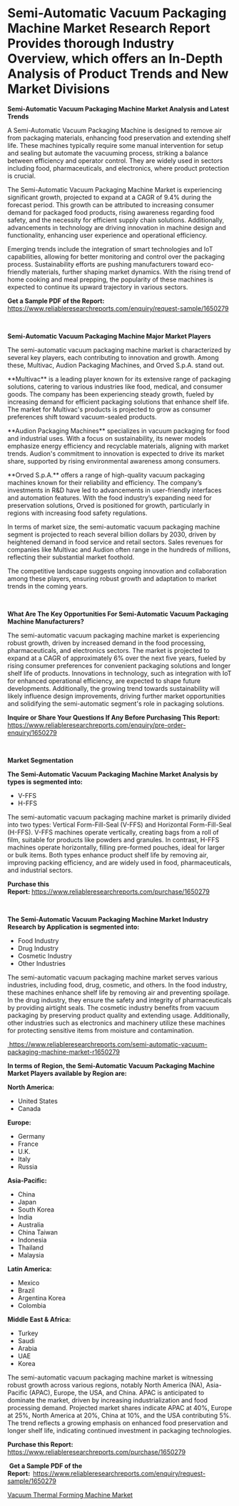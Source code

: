 <p><h1>Semi-Automatic Vacuum Packaging Machine Market Research Report Provides thorough Industry Overview, which offers an In-Depth Analysis of Product Trends and New Market Divisions</h1></p><p><strong>Semi-Automatic Vacuum Packaging Machine Market Analysis and Latest Trends</strong></p>
<p><p>A Semi-Automatic Vacuum Packaging Machine is designed to remove air from packaging materials, enhancing food preservation and extending shelf life. These machines typically require some manual intervention for setup and sealing but automate the vacuuming process, striking a balance between efficiency and operator control. They are widely used in sectors including food, pharmaceuticals, and electronics, where product protection is crucial.</p><p>The Semi-Automatic Vacuum Packaging Machine Market is experiencing significant growth, projected to expand at a CAGR of 9.4% during the forecast period. This growth can be attributed to increasing consumer demand for packaged food products, rising awareness regarding food safety, and the necessity for efficient supply chain solutions. Additionally, advancements in technology are driving innovation in machine design and functionality, enhancing user experience and operational efficiency. </p><p>Emerging trends include the integration of smart technologies and IoT capabilities, allowing for better monitoring and control over the packaging process. Sustainability efforts are pushing manufacturers toward eco-friendly materials, further shaping market dynamics. With the rising trend of home cooking and meal prepping, the popularity of these machines is expected to continue its upward trajectory in various sectors.</p></p>
<p><strong>Get a Sample PDF of the Report:&nbsp;</strong> <a href="https://www.reliableresearchreports.com/enquiry/request-sample/1650279?utm_campaign=2657&utm_medium=2&utm_source=Github&utm_content=ia&utm_term=24032025&utm_id=semi-automatic-vacuum-packaging-machine">https://www.reliableresearchreports.com/enquiry/request-sample/1650279</a></p>
<p>&nbsp;</p>
<p><strong>Semi-Automatic Vacuum Packaging Machine Major Market Players</strong></p>
<p><p>The semi-automatic vacuum packaging machine market is characterized by several key players, each contributing to innovation and growth. Among these, Multivac, Audion Packaging Machines, and Orved S.p.A. stand out.</p><p>**Multivac** is a leading player known for its extensive range of packaging solutions, catering to various industries like food, medical, and consumer goods. The company has been experiencing steady growth, fueled by increasing demand for efficient packaging solutions that enhance shelf life. The market for Multivac's products is projected to grow as consumer preferences shift toward vacuum-sealed products.</p><p>**Audion Packaging Machines** specializes in vacuum packaging for food and industrial uses. With a focus on sustainability, its newer models emphasize energy efficiency and recyclable materials, aligning with market trends. Audion's commitment to innovation is expected to drive its market share, supported by rising environmental awareness among consumers.</p><p>**Orved S.p.A.** offers a range of high-quality vacuum packaging machines known for their reliability and efficiency. The company’s investments in R&D have led to advancements in user-friendly interfaces and automation features. With the food industry’s expanding need for preservation solutions, Orved is positioned for growth, particularly in regions with increasing food safety regulations.</p><p>In terms of market size, the semi-automatic vacuum packaging machine segment is projected to reach several billion dollars by 2030, driven by heightened demand in food service and retail sectors. Sales revenues for companies like Multivac and Audion often range in the hundreds of millions, reflecting their substantial market foothold.</p><p>The competitive landscape suggests ongoing innovation and collaboration among these players, ensuring robust growth and adaptation to market trends in the coming years.</p></p>
<p>&nbsp;</p>
<p><strong>What Are The Key Opportunities For Semi-Automatic Vacuum Packaging Machine Manufacturers?</strong></p>
<p><p>The semi-automatic vacuum packaging machine market is experiencing robust growth, driven by increased demand in the food processing, pharmaceuticals, and electronics sectors. The market is projected to expand at a CAGR of approximately 6% over the next five years, fueled by rising consumer preferences for convenient packaging solutions and longer shelf life of products. Innovations in technology, such as integration with IoT for enhanced operational efficiency, are expected to shape future developments. Additionally, the growing trend towards sustainability will likely influence design improvements, driving further market opportunities and solidifying the semi-automatic segment's role in packaging solutions.</p></p>
<p><strong>Inquire or Share Your Questions If Any Before Purchasing This Report:</strong> <a href="https://www.reliableresearchreports.com/enquiry/pre-order-enquiry/1650279?utm_campaign=2657&utm_medium=2&utm_source=Github&utm_content=ia&utm_term=24032025&utm_id=semi-automatic-vacuum-packaging-machine">https://www.reliableresearchreports.com/enquiry/pre-order-enquiry/1650279</a></p>
<p>&nbsp;</p>
<p><strong>Market Segmentation</strong></p>
<p><strong>The Semi-Automatic Vacuum Packaging Machine Market Analysis by types is segmented into:</strong></p>
<p><ul><li>V-FFS</li><li>H-FFS</li></ul></p>
<p><p>The semi-automatic vacuum packaging machine market is primarily divided into two types: Vertical Form-Fill-Seal (V-FFS) and Horizontal Form-Fill-Seal (H-FFS). V-FFS machines operate vertically, creating bags from a roll of film, suitable for products like powders and granules. In contrast, H-FFS machines operate horizontally, filling pre-formed pouches, ideal for larger or bulk items. Both types enhance product shelf life by removing air, improving packing efficiency, and are widely used in food, pharmaceuticals, and industrial sectors.</p></p>
<p><strong>Purchase this Report:&nbsp;</strong><a href="https://www.reliableresearchreports.com/purchase/1650279?utm_campaign=2657&utm_medium=2&utm_source=Github&utm_content=ia&utm_term=24032025&utm_id=semi-automatic-vacuum-packaging-machine">https://www.reliableresearchreports.com/purchase/1650279</a></p>
<p>&nbsp;</p>
<p><strong>The Semi-Automatic Vacuum Packaging Machine Market Industry Research by Application is segmented into:</strong></p>
<p><ul><li>Food Industry</li><li>Drug Industry</li><li>Cosmetic Industry</li><li>Other Industries</li></ul></p>
<p><p>The semi-automatic vacuum packaging machine market serves various industries, including food, drug, cosmetic, and others. In the food industry, these machines enhance shelf life by removing air and preventing spoilage. In the drug industry, they ensure the safety and integrity of pharmaceuticals by providing airtight seals. The cosmetic industry benefits from vacuum packaging by preserving product quality and extending usage. Additionally, other industries such as electronics and machinery utilize these machines for protecting sensitive items from moisture and contamination.</p></p>
<p><a href="https://www.reliableresearchreports.com/semi-automatic-vacuum-packaging-machine-market-r1650279?utm_campaign=2657&utm_medium=2&utm_source=Github&utm_content=ia&utm_term=24032025&utm_id=semi-automatic-vacuum-packaging-machine">&nbsp;https://www.reliableresearchreports.com/semi-automatic-vacuum-packaging-machine-market-r1650279</a></p>
<p><strong>In terms of Region, the Semi-Automatic Vacuum Packaging Machine Market Players available by Region are:</strong></p>
<p>
    <p> <strong> North America: </strong>
        <ul>
            <li>United States</li>
            <li>Canada</li>
        </ul>
        </p> 
    <p> <strong> Europe: </strong>
        <ul>
            <li>Germany</li>
            <li>France</li>
            <li>U.K.</li>
            <li>Italy</li>
            <li>Russia</li>
        </ul>
        </p> 
    <p> <strong> Asia-Pacific: </strong>
        <ul>
            <li>China</li>
            <li>Japan</li>
            <li>South Korea</li>
            <li>India</li>
            <li>Australia</li>
            <li>China Taiwan</li>
            <li>Indonesia</li>
            <li>Thailand</li>
            <li>Malaysia</li>
        </ul>
        </p> 
    <p> <strong> Latin America: </strong>
        <ul>
            <li>Mexico</li>
            <li>Brazil</li>
            <li>Argentina Korea</li>
            <li>Colombia</li>
        </ul>
        </p> 
    <p> <strong> Middle East & Africa: </strong>
        <ul>
            <li>Turkey</li>
            <li>Saudi</li>
            <li>Arabia</li>
            <li>UAE</li>
            <li>Korea</li>
        </ul>
    </p>
    </p>
<p><p>The semi-automatic vacuum packaging machine market is witnessing robust growth across various regions, notably North America (NA), Asia-Pacific (APAC), Europe, the USA, and China. APAC is anticipated to dominate the market, driven by increasing industrialization and food processing demand. Projected market shares indicate APAC at 40%, Europe at 25%, North America at 20%, China at 10%, and the USA contributing 5%. The trend reflects a growing emphasis on enhanced food preservation and longer shelf life, indicating continued investment in packaging technologies.</p></p>
<p><strong>Purchase this Report: </strong><a href="https://www.reliableresearchreports.com/purchase/1650279?utm_campaign=2657&utm_medium=2&utm_source=Github&utm_content=ia&utm_term=24032025&utm_id=semi-automatic-vacuum-packaging-machine">https://www.reliableresearchreports.com/purchase/1650279</a></p>
<p>&nbsp;<strong>Get a Sample PDF of the Report:&nbsp;&nbsp;</strong><a href="https://www.reliableresearchreports.com/enquiry/request-sample/1650279?utm_campaign=2657&utm_medium=2&utm_source=Github&utm_content=ia&utm_term=24032025&utm_id=semi-automatic-vacuum-packaging-machine">https://www.reliableresearchreports.com/enquiry/request-sample/1650279</a></p>
<p><strong></strong></p>
<p><p><a href="https://github.com/waverlyam689/Market-Research-Report-List-1/blob/main/vacuum-thermal-forming-machine-market.md?utm_campaign=2657&utm_medium=2&utm_source=Github&utm_content=ia&utm_term=24032025&utm_id=semi-automatic-vacuum-packaging-machine">Vacuum Thermal Forming Machine Market</a></p></p>